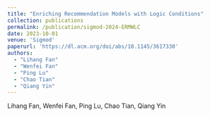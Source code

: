 ```yaml
---
title: "Enriching Recommendation Models with Logic Conditions"
collection: publications
permalink: /publication/sigmod-2024-ERMWLC
date: 2023-10-01
venue: 'Sigmod'
paperurl: 'https://dl.acm.org/doi/abs/10.1145/3617330'
authors: 
  - "Lihang Fan"
  - "Wenfei Fan"
  - "Ping Lu"
  - "Chao Tian"
  - "Qiang Yin"
---
```


Lihang Fan, Wenfei Fan, Ping Lu, Chao Tian, Qiang Yin
